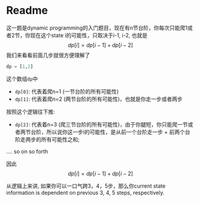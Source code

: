 # Readme

这一题是dynamic programming的入门题目，现在有n节台阶，你每次只能爬1或者2节，你现在这个state i的可能性，只取决于i-1, i-2, 也就是
$$
dp[i] = dp[i-1] + dp[i-2]
$$
我们来看看前面几步就很方便理解了
```python
dp = [1,2]
```
这个数组`dp`中
- `dp[0]`: 代表着爬n=1 (一节台阶的所有可能性)
- `dp[1]`: 代表着爬n=2 (两节台阶的所有可能性)，也就是你走一步或者两步

按照这个逻辑往下推:
- `dp[2]`: 代表着n=3 (爬三节台阶的所有可能性)，由于你腿短，你只能爬一节或者两节台阶，所以说你这一步i的可能性，是从前一个台阶走一步 + 前两个台阶走两步的所有可能性之和;

.... so on so forth

因此
$$
dp[i] = dp[i-1] + dp[i-2]
$$

从逻辑上来讲, 如果你可以一口气跨3，4，5步，那么你current state information is dependent on previous 3, 4, 5 steps, respectively.




